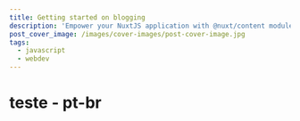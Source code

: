 ```yaml
---
title: Getting started on blogging
description: 'Empower your NuxtJS application with @nuxt/content module: write in a content/ directory and fetch your Markdown, JSON, YAML and CSV files through a MongoDB like API, acting as a Git-based Headless CMS.'
post_cover_image: /images/cover-images/post-cover-image.jpg
tags:
  - javascript
  - webdev
---
```


# teste - pt-br
